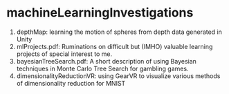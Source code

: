 # machineLearningInvestigations
1.  depthMap: learning the motion of spheres from depth data generated in Unity
2.  mlProjects.pdf: Ruminations on difficult but (IMHO) valuable learning projects of special interest to me.
3.  bayesianTreeSearch.pdf:  A short description of using Bayesian techniques in Monte Carlo Tree Search for gambling games.
4.  dimensionalityReductionVR: using GearVR to visualize various methods of dimensionality reduction for MNIST